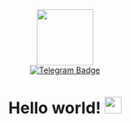 <div id="header" align="center">
  <img src="https://media.giphy.com/media/JqmupuTVZYaQX5s094/giphy.gif?cid=790b7611kustormtnwdnr8vgrz6x78t0pnlcws97atzjqjx4&ep=v1_gifs_search&rid=giphy.gif&ct=g" width="100"/>

  <div id="badges">
    <a href="https://t.me/manfrommother">
      <img src="https://img.shields.io/badge/Telegram-blue?logo=telegram&logoColor=white&style=for-the-badge" alt="Telegram Badge"/>
    </a>
  </div>
<img src="https://komarev.com/ghpvc/?username=manfrommother&style=flat-square&color=blue" alt=""/>

<h1>
    Hello world!
    <img src="https://media.giphy.com/media/JsEDe5fTepBIDnaZKT/giphy.gif" width="30px"/>
  </h1>
</div>



